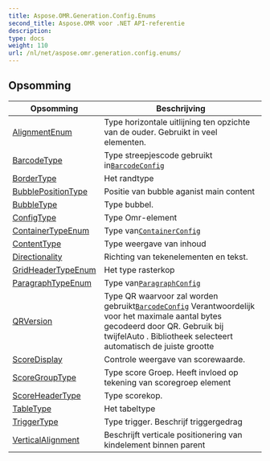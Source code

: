 ```yaml
---
title: Aspose.OMR.Generation.Config.Enums
second_title: Aspose.OMR voor .NET API-referentie
description: 
type: docs
weight: 110
url: /nl/net/aspose.omr.generation.config.enums/
---
```



## Opsomming

| Opsomming | Beschrijving |
| --- | --- |
| [AlignmentEnum](./alignmentenum/) | Type horizontale uitlijning ten opzichte van de ouder. Gebruikt in veel elementen. |
| [BarcodeType](./barcodetype/) | Type streepjescode gebruikt in[`BarcodeConfig`](../aspose.omr.generation.config.elements/barcodeconfig/) |
| [BorderType](./bordertype/) | Het randtype |
| [BubblePositionType](./bubblepositiontype/) | Positie van bubble aganist main content |
| [BubbleType](./bubbletype/) | Type bubbel. |
| [ConfigType](./configtype/) | Type Omr-element |
| [ContainerTypeEnum](./containertypeenum/) | Type van[`ContainerConfig`](../aspose.omr.generation.config.elements.parents/containerconfig/) |
| [ContentType](./contenttype/) | Type weergave van inhoud |
| [Directionality](./directionality/) | Richting van tekenelementen en tekst. |
| [GridHeaderTypeEnum](./gridheadertypeenum/) | Het type rasterkop |
| [ParagraphTypeEnum](./paragraphtypeenum/) | Type van[`ParagraphConfig`](../aspose.omr.generation.config.elements.parents/paragraphconfig/) |
| [QRVersion](./qrversion/) | Type QR waarvoor zal worden gebruikt[`BarcodeConfig`](../aspose.omr.generation.config.elements/barcodeconfig/) Verantwoordelijk voor het maximale aantal bytes gecodeerd door QR. Gebruik bij twijfelAuto . Bibliotheek selecteert automatisch de juiste grootte |
| [ScoreDisplay](./scoredisplay/) | Controle weergave van scorewaarde. |
| [ScoreGroupType](./scoregrouptype/) | Type score Groep. Heeft invloed op tekening van scoregroep element |
| [ScoreHeaderType](./scoreheadertype/) | Type scorekop. |
| [TableType](./tabletype/) | Het tabeltype |
| [TriggerType](./triggertype/) | Type trigger. Beschrijf triggergedrag |
| [VerticalAlignment](./verticalalignment/) | Beschrijft verticale positionering van kindelement binnen parent |


